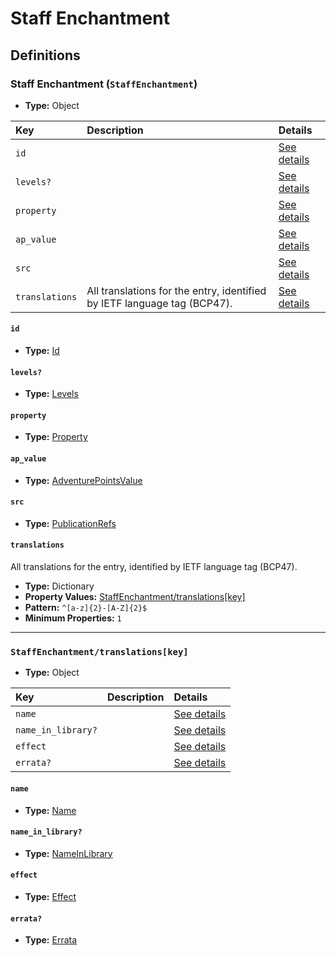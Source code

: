 # Staff Enchantment

## Definitions

### <a name="StaffEnchantment"></a> Staff Enchantment (`StaffEnchantment`)

- **Type:** Object

Key | Description | Details
:-- | :-- | :--
`id` |  | <a href="#StaffEnchantment/id">See details</a>
`levels?` |  | <a href="#StaffEnchantment/levels">See details</a>
`property` |  | <a href="#StaffEnchantment/property">See details</a>
`ap_value` |  | <a href="#StaffEnchantment/ap_value">See details</a>
`src` |  | <a href="#StaffEnchantment/src">See details</a>
`translations` | All translations for the entry, identified by IETF language tag (BCP47). | <a href="#StaffEnchantment/translations">See details</a>

#### <a name="StaffEnchantment/id"></a> `id`

- **Type:** <a href="#Id">Id</a>

#### <a name="StaffEnchantment/levels"></a> `levels?`

- **Type:** <a href="#Levels">Levels</a>

#### <a name="StaffEnchantment/property"></a> `property`

- **Type:** <a href="#Property">Property</a>

#### <a name="StaffEnchantment/ap_value"></a> `ap_value`

- **Type:** <a href="#AdventurePointsValue">AdventurePointsValue</a>

#### <a name="StaffEnchantment/src"></a> `src`

- **Type:** <a href="../source/_PublicationRef.md#PublicationRefs">PublicationRefs</a>

#### <a name="StaffEnchantment/translations"></a> `translations`

All translations for the entry, identified by IETF language tag (BCP47).

- **Type:** Dictionary
- **Property Values:** <a href="#StaffEnchantment/translations[key]">StaffEnchantment/translations[key]</a>
- **Pattern:** `^[a-z]{2}-[A-Z]{2}$`
- **Minimum Properties:** `1`

---

### <a name="StaffEnchantment/translations[key]"></a> `StaffEnchantment/translations[key]`

- **Type:** Object

Key | Description | Details
:-- | :-- | :--
`name` |  | <a href="#StaffEnchantment/translations[key]/name">See details</a>
`name_in_library?` |  | <a href="#StaffEnchantment/translations[key]/name_in_library">See details</a>
`effect` |  | <a href="#StaffEnchantment/translations[key]/effect">See details</a>
`errata?` |  | <a href="#StaffEnchantment/translations[key]/errata">See details</a>

#### <a name="StaffEnchantment/translations[key]/name"></a> `name`

- **Type:** <a href="#Name">Name</a>

#### <a name="StaffEnchantment/translations[key]/name_in_library"></a> `name_in_library?`

- **Type:** <a href="#NameInLibrary">NameInLibrary</a>

#### <a name="StaffEnchantment/translations[key]/effect"></a> `effect`

- **Type:** <a href="#Effect">Effect</a>

#### <a name="StaffEnchantment/translations[key]/errata"></a> `errata?`

- **Type:** <a href="../source/_Erratum.md#Errata">Errata</a>
